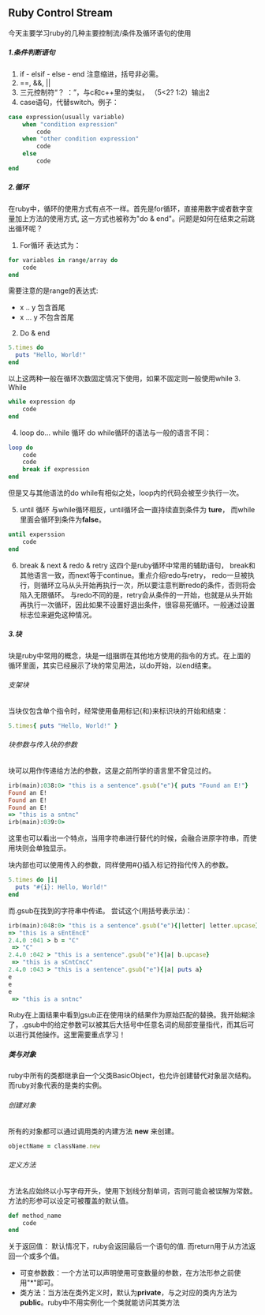 ## Ruby Control Stream
今天主要学习ruby的几种主要控制流/条件及循环语句的使用

##### 1.条件判断语句
1. if - elsif - else - end 注意缩进，括号非必需。
2. ==, &&, || 
3. 三元控制符“？ ：”，与c和c++里的类似， （5<2? 1:2）输出2
4. case语句，代替switch。例子：
```ruby
case expression(usually variable)
    when "condition expression"
        code
    when "other condition expression"
        code
    else
        code
end
```

##### 2.循环
在ruby中，循环的使用方式有点不一样。首先是for循环，直接用数字或者数字变量加上方法的使用方式, 这一方式也被称为"do & end"。问题是如何在结束之前跳出循环呢？
1. For循环
表达式为：
```ruby
for variables in range/array do
    code
end
```
需要注意的是range的表达式:
*  x .. y 包含首尾
*  x ... y 不包含首尾

2. Do & end
```ruby
5.times do
  puts "Hello, World!"
end
```
以上这两种一般在循环次数固定情况下使用，如果不固定则一般使用while
3. While
```ruby
while expression dp
    code
end
```
4. loop do... while 循环
do while循环的语法与一般的语言不同：
```ruby
loop do
    code
    code
    break if expression
end
```
但是又与其他语法的do while有相似之处，loop内的代码会被至少执行一次。

5. until 循环
与while循环相反，until循环会一直持续直到条件为 **ture**， 而while里面会循环到条件为**false**。
```ruby
until experssion
    code
end
```
6. break & next & redo & retry
这四个是ruby循环中常用的辅助语句， break和其他语言一致，而next等于continue。重点介绍redo与retry， redo一旦被执行，则循环立马从头开始再执行一次，所以要注意判断redo的条件，否则将会陷入无限循环。
与redo不同的是，retry会从条件的一开始，也就是从头开始再执行一次循环，因此如果不设置好退出条件，很容易死循环。一般通过设置标志位来避免这种情况。


##### 3.块
块是ruby中常用的概念，块是一组捆绑在其他地方使用的指令的方式。在上面的循环里面，其实已经展示了块的常见用法，以do开始，以end结束。
###### 支架块
当块仅包含单个指令时，经常使用备用标记{和}来标识块的开始和结束：
```ruby
5.times{ puts "Hello, World!" }
```
###### 块参数与传入块的参数
块可以用作传递给方法的参数，这是之前所学的语言里不曾见过的。
```ruby
irb(main):038:0> "this is a sentence".gsub("e"){ puts "Found an E!"}
Found an E!
Found an E!
Found an E!
=> "this is a sntnc"
irb(main):039:0>
```
这里也可以看出一个特点，当用字符串进行替代的时候，会融合进原字符串，而使用块则会单独显示。

块内部也可以使用传入的参数，同样使用#{}插入标记符指代传入的参数。
```ruby
5.times do |i|
  puts "#{i}: Hello, World!"
end
```

而.gsub在找到的字符串中传递。 尝试这个(用括号表示法)：
```ruby
irb(main):048:0> "this is a sentence".gsub("e"){|letter| letter.upcase}
=> "this is a sEntEncE"
2.4.0 :041 > b = "C"
 => "C" 
2.4.0 :042 > "this is a sentence".gsub("e"){|a| b.upcase}
 => "this is a sCntCncC" 
2.4.0 :043 > "this is a sentence".gsub("e"){|a| puts a}
e
e
e
 => "this is a sntnc" 
```
Ruby在上面结果中看到gsub正在使用块的结果作为原始匹配的替换。我开始糊涂了，.gsub中的给定参数可以被其后大括号中任意名词的局部变量指代，而其后可以进行其他操作。这里需要重点学习！

##### 类与对象
ruby中所有的类都继承自一个父类BasicObject，也允许创建替代对象层次结构。而ruby对象代表的是类的实例。

###### 创建对象
所有的对象都可以通过调用类的内建方法 **new** 来创建。
```ruby
objectName = className.new
```
###### 定义方法
方法名应始终以小写字母开头，使用下划线分割单词，否则可能会被误解为常数。方法的形参可以设定可被覆盖的默认值。
```ruby
def method_name
    code
end
```
关于返回值： 默认情况下，ruby会返回最后一个语句的值. 而return用于从方法返回一个或多个值。

* 可变参数数：一个方法可以声明使用可变数量的参数，在方法形参之前使用"*"即可。
* 类方法：当方法在类外定义时，默认为**private**，与之对应的类内方法为 **public**。ruby中不用实例化一个类就能访问其类方法






